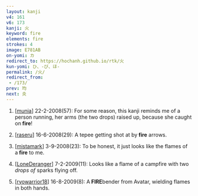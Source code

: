 ```yaml
---
layout: kanji
v4: 161
v6: 173
kanji: 火
keyword: fire
elements: fire
strokes: 4
image: E781AB
on-yomi: カ
redirect_to: https://hochanh.github.io/rtk/火
kun-yomi: ひ、-び、ほ-
permalink: /火/
redirect_from:
 - /173/
prev: 均
next: 炎
---
```


1) [<a href="http://kanji.koohii.com/profile/munia">munia</a>] 22-2-2008(57): For some reason, this kanji reminds me of a person running, her arms (the two drops) raised up, because she caught on<strong> fire</strong>!

2) [<a href="http://kanji.koohii.com/profile/raseru">raseru</a>] 16-6-2008(29): A tepee getting shot at by<strong> fire</strong> arrows.

3) [<a href="http://kanji.koohii.com/profile/mistamark">mistamark</a>] 3-9-2008(23): To be honest, it just looks like the flames of a<strong> fire</strong> to me.

4) [<a href="http://kanji.koohii.com/profile/LoneDeranger">LoneDeranger</a>] 7-2-2009(11): Looks like a flame of a campfire with two <em>drops of</em> sparks flying off.

5) [<a href="http://kanji.koohii.com/profile/ryowarrior18">ryowarrior18</a>] 16-8-2009(8): A<strong> FIRE</strong>bender from Avatar, wielding flames in both hands.

